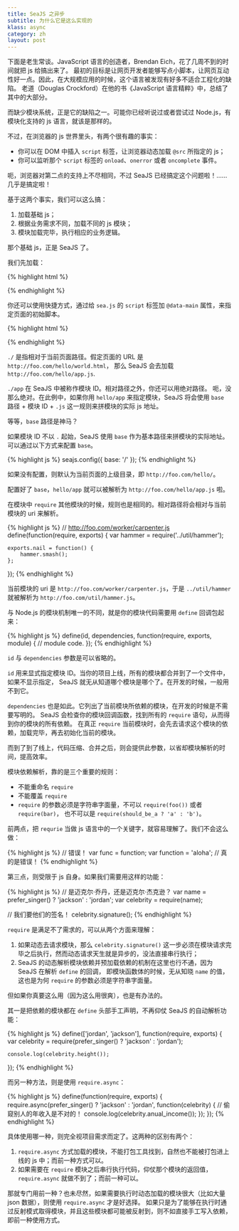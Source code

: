 ```yaml
---
title: SeaJS 之异步
subtitle: 为什么它是这么实现的
klass: async
category: zh
layout: post
---
```


下面是老生常谈。JavaScript 语言的创造者，Brendan Eich，花了几周不到的时间就把 js 给搞出来了。
最初的目标是让网页开发者能够写点小脚本，让网页互动性好一点。因此，在大规模应用的时候，这个语言被发现有好多不适合工程化的缺陷。
老道（Douglas Crockford）在他的书《JavaScript 语言精粹》中，总结了其中的大部分。

而缺少模块系统，正是它的缺陷之一。可能你已经听说过或者尝试过 Node.js，有模块化支持的 js 语言，就该是那样的。

不过，在浏览器的 js 世界里头，有两个很有趣的事实：

 - 你可以在 DOM 中插入 `script` 标签，让浏览器动态加载 `@src` 所指定的 js；
 - 你可以监听那个 `script` 标签的 `onload`、`onerror` 或者 `oncomplete` 事件。

呃，浏览器对第二点的支持上不尽相同，不过 SeaJS 已经搞定这个问题啦！……几乎是搞定啦！

基于这两个事实，我们可以这么搞：

 1. 加载基础 js；
 2. 根据业务需求不同，加载不同的 js 模块；
 3. 模块加载完毕，执行相应的业务逻辑。

那个基础 js，正是 SeaJS 了。

我们先加载：

{% highlight html %}
<!-- the library and your app -->
<script src="sea.js"></script>
<script src="app.js"></script>
{% endhighlight %}

你还可以使用快捷方式，通过给 `sea.js` 的 `script` 标签加 `@data-main` 属性，来指定页面的初始脚本。

{% highlight html %}
<!-- more compact way -->
<script src="sea.js" data-main="./app"></script>
{% endhighlight %}

`./` 是指相对于当前页面路径。假定页面的 URL 是 `http://foo.com/hello/world.html`，
那么 SeaJS 会去加载 `http://foo.com/hello/app.js`.

`./app` 在 SeaJS 中被称作模块 ID。相对路径之外，你还可以用绝对路径。
呃，没那么绝对。在此例中，如果你用 `hello/app` 来指定模块，SeaJS 将会使用
`base` 路径 + 模块 ID + `.js` 这一规则来拼模块的实际 js 地址。

等等，`base` 路径是神马？

如果模块 ID 不以 `.` 起始，SeaJS 使用 `base` 作为基本路径来拼模块的实际地址。
可以通过以下方式来配置 `base`。

{% highlight js %}
seajs.config({
    base: '/'
});
{% endhighlight %}

如果没有配置，则默认为当前页面的上级目录，即 `http://foo.com/hello/`。

配置好了 `base`，`hello/app` 就可以被解析为 `http://foo.com/hello/app.js` 啦。

在模块中 `require` 其他模块的时候，规则也是相同的。相对路径将会相对与当前模块的 uri 来解析。

{% highlight js %}
// http://foo.com/worker/carpenter.js
define(function(require, exports) {
    var hammer = require('../util/hammer');

    exports.nail = function() {
        hammer.smash();
    };
});
{% endhighlight %}

当前模块的 uri 是 `http://foo.com/worker/carpenter.js`，于是 `../util/hammer` 就被解析为
`http://foo.com/util/hammer.js`。

与 Node.js 的模块机制唯一的不同，就是你的模块代码需要用 `define` 回调包起来：

{% highlight js %}
define(id, dependencies, function(require, exports, module) {
    // module code.
});
{% endhighlight %}

`id` 与 `dependencies` 参数是可以省略的。

`id` 用来显式指定模块 ID。当你的项目上线，所有的模块都合并到了一个文件中，如果不显示指定，
SeaJS 就无从知道哪个模块是哪个了。在开发的时候，一般用不到它。

`dependencies` 也是如此。它列出了当前模块所依赖的模块，在开发的时候是不需要写明的。
SeaJS 会检查你的模块回调函数，找到所有的 `require` 语句，从而得到你的模块的所有依赖。
在真正 `require` 当前模块时，会先去请求这个模块的依赖，加载完毕，再去初始化当前的模块。

而到了到了线上，代码压缩、合并之后，则会提供此参数，以省却模块解析的时间，提高效率。

模块依赖解析，靠的是三个重要的规则：

 - 不能重命名 `require`
 - 不能覆盖 `require`
 - `require` 的参数必须是字符串字面量，不可以 `require(foo())` 或者 `require(bar)`，
   也不可以是 `require(should_be_a ? 'a' : 'b')`。

前两点，把 `requrie` 当做 js 语言中的一个关键字，就容易理解了。我们不会这么做：

{% highlight js %}
// 错误！
var func = function;
var function = 'aloha';
// 真的是错误！
{% endhighlight %}

第三点，则受限于 js 自身。如果我们需要用这样的功能：

{% highlight js %}
// 是迈克尔·乔丹，还是迈克尔·杰克逊？
var name = prefer_singer() ? 'jackson' : 'jordan';
var celebrity = require(name);

// 我们要他们的签名！
celebrity.signature();
{% endhighlight %}

`require` 是满足不了需求的，可以从两个方面来理解：

 1. 如果动态去请求模块，那么 `celebrity.signature()`
    这一步必须在模块请求完毕之后执行，然而动态请求天生就是异步的，没法直接串行执行；
 2. SeaJS 的动态解析模块依赖并预加载依赖的机制在这里也行不通，因为 SeaJS 在解析 `define` 的回调，
    即模块函数体的时候，无从知晓 `name` 的值，这也是为何 `require` 的参数必须是字符串字面量。

但如果你真要这么用（因为这么用很爽），也是有办法的。

其一是把依赖的模块都在 `define` 头部手工声明，不再仰仗 SeaJS 的自动解析功能：

{% highlight js %}
define(['jordan', 'jackson'], function(require, exports) {
    var celebrity = require(prefer_singer() ? 'jackson' : 'jordan');

    console.log(celebrity.height());
});
{% endhighlight %}

而另一种方法，则是使用 `require.async`：

{% highlight js %}
define(function(require, exports) {
    require.async(prefer_singer() ? 'jackson' : 'jordan', function(celebrity) {
        // 偷窥别人的年收入是不对的！
        console.log(celebrity.anual_income());
    });
});
{% endhighlight %}

具体使用哪一种，则完全视项目需求而定了。这两种的区别有两个：

 1. `require.async` 方式加载的模块，不能打包工具找到，自然也不能被打包进上线的 js 中；而前一种方式可以。
 2. 如果需要在 `require` 模块之后串行执行代码，仰仗那个模块的返回值，`require.async` 就做不到了；而前一种可以。

那就专门用前一种？也未尽然，如果需要执行时动态加载的模块很大（比如大量 json 数据），则使用 `require.async` 才是好选择。
如果只是为了能够在执行时通过反射模式取得模块，并且这些模块都可能被反射到，则不如直接手工写入依赖，即前一种使用方式。
